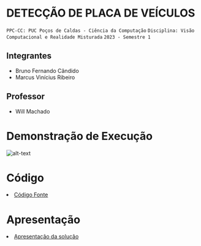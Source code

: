 # DETECÇÃO DE PLACA DE VEÍCULOS

`PPC-CC: PUC Poços de Caldas - Ciência da Computação`
`Disciplina: Visão Computacional e Realidade Misturada`
`2023 - Semestre 1`

## Integrantes

- Bruno Fernando Cândido
- Marcus Vinícius Ribeiro

## Professor

- Will Machado

# Demonstração de Execução

![alt-text](https://github.com/ICEI-PUC-Minas-PPC-CC/ppc-cc-2023-1-visao-comp-detectar-placa-de-veiculo/blob/main/presentation/VisaoComp.gif)

# Código

<li><a href="src/README.md"> Código Fonte</a></li>

# Apresentação

<li><a href="presentation/README.md"> Apresentação da solução</a></li>

